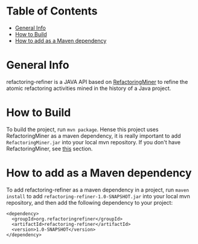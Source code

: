 # Table of Contents

  * [General Info](#general-info)
  * [How to Build](#how-to-build)
  * [How to add as a Maven dependency](#how-to-add-as-a-maven-dependency)

# General Info
refactoring-refiner is a JAVA API based on [RefactoringMiner](https://github.com/tsantalis/RefactoringMiner) to refine the atomic refactoring activities mined in the history of a Java project.

# How to Build

To build the project, run `mvn package`. Hense this project uses RefactoringMiner as a maven dependency, it is really important to add `RefactoringMiner.jar` into your local mvn repository. If you don't have RefactoringMiner, see [this](https://github.com/tsantalis/RefactoringMiner#how-to-use-refactoringminer-as-a-maven-dependency) section.

# How to add as a Maven dependency

To add refactoring-refiner as a maven dependency in a project, run `maven install` to add `refactoring-refiner-1.0-SNAPSHOT.jar` into your local mvn repository, and then add the following dependency to your project:

    <dependency>
      <groupId>org.refactoringrefiner</groupId>
      <artifactId>refactoring-refiner</artifactId>
      <version>1.0-SNAPSHOT</version>
    </dependency>
